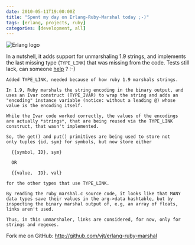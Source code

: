 ```yaml
---
date: 2010-05-11T19:00:00Z
title: "Spent my day on Erlang-Ruby-Marshal today ;-)"
tags: [erlang, projects, ruby]
categories: [development, all]
---
```


![Erlang logo](/posts/2010-05-11-spent-my-day-on-erlang-ruby-marshal-today/erlang.png)

In a nutshell, it adds support for unmarshaling 1.9 strings, and implements the
last missing type (`TYPE_LINK`) that was missing from the code. Tests still
lack, can someone [help](http://github.com/vjt/erlang-ruby-marshal) ? :-)

```
Added TYPE_LINK, needed because of how ruby 1.9 marshals strings.

In 1.9, Ruby marshals the string encoding in the binary output, and
uses an Ivar construct (TYPE_IVAR) to wrap the string and adds an
"encoding" instance variable (notice: without a leading @) whose
value is the encoding itself.

While the Ivar code worked correctly, the values of the encodings
are actually *strings*, that are being reused via the TYPE_LINK
construct, that wasn't implemented.

So, the get() and put() primitives are being used to store not
only tuples {id, sym} for symbols, but now store either

  {{symbol, ID}, sym}

  OR

  {{value,  ID}, val}

for the other types that use TYPE_LINK.

By reading the ruby marshal.c source code, it looks like that MANY
data types save their values in the arg->data hashtable, but by
inspecting the binary marshal output of, e.g, an array of floats,
links aren't used.

Thus, in this unmarshaler, links are considered, for now, only for
strings and regexes.
```

Fork me on GitHub: http://github.com/vjt/erlang-ruby-marshal
